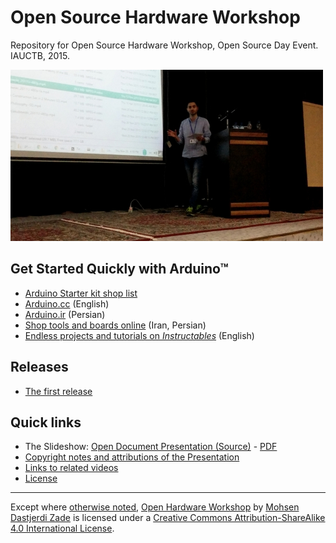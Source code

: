 # Open Source Hardware Workshop

Repository for Open Source Hardware Workshop, Open Source Day Event. IAUCTB, 2015.

![A picture of me on stage in the middle of the presentation - Photographer: Javad Arjmandi](assets/during_presentation_500.jpg)

## Get Started Quickly with Arduino™

- [Arduino Starter kit shop list](arduino_starter_kit.md)
- [Arduino.cc](http://arduino.cc) (English)
- [Arduino.ir](http://arduino.ir) (Persian)  
- [Shop tools and boards online](http://aftabrayaneh.com/) (Iran, Persian)
- [Endless projects and tutorials on _Instructables_](http://www.instructables.com/tag/type-id/category-technology/channel-arduino/) (English)  

## Releases

- [The first release](https://github.com/iauctb/open-hardware-workshop/releases/tag/v1.0)


## Quick links

- The Slideshow: [Open Document Presentation  (Source)](slideshow.odp) - [PDF](https://github.com/iauctb/open-hardware-workshop/releases/download/v1.0/slideshow.pdf)  
- [Copyright notes and attributions of the Presentation](slideshow_sources.md)
- [Links to related videos](video_sources.md)
- [License](LICENSE.md)

---

Except where [otherwise noted](notes.md),
[Open Hardware Workshop](https://github.com/iauctb/open-hardware-workshop) by
[Mohsen Dastjerdi Zade](https://mehsen.com)
is licensed under a
[Creative Commons Attribution-ShareAlike 4.0 International License](https://creativecommons.org/licenses/by-sa/4.0/).

